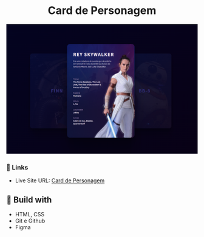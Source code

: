 <h1 align="center">Card de Personagem</h1>

![](./screenshot.png)

### 🔗 Links

- Live Site URL: [Card de Personagem](https://lucazcruz.github.io/bora-codar/card-de-personagem/)

## 🚀 Build with

- HTML, CSS
- Git e Github
- Figma

